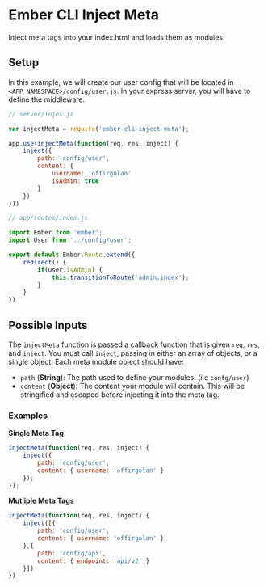 # Ember CLI Inject Meta

Inject meta tags into your index.html and loads them as modules.

## Setup

In this example, we will create our user config that will be located in `<APP_NAMESPACE>/config/user.js`. In your express server, you will have to define the middleware. 

```js
// server/injex.js

var injectMeta = require('ember-cli-inject-meta');

app.use(injectMeta(function(req, res, inject) {
    inject({
        path: 'config/user',
        content: {
            username: 'offirgolan'
            isAdmin: true
        }
    })
}))
```

```js
// app/routes/index.js

import Ember from 'ember';
import User from '../config/user';

export default Ember.Route.extend({
    redirect() {
        if(user.isAdmin) {
            this.transitionToRoute('admin.index');
        }
    }
})
```

## Possible Inputs

The `injectMeta` function is passed a callback function that is given `req`, `res`, and `inject`. You must call `inject`, passing in either an array of objects, or a single object. Each meta module object should have:

- `path` (**String**): The path used to define your modules. (i.e `confg/user`)
- `content` (**Object**): The content your module will contain. This will be stringified and escaped before injecting it into the meta tag.

### Examples

**Single Meta Tag**

```js
injectMeta(function(req, res, inject) {
    inject({
        path: 'config/user',
        content: { username: 'offirgolan' }
    });
});
```

**Mutliple Meta Tags**

```js
injectMeta(function(req, res, inject) {
    inject([{
        path: 'config/user',
        content: { username: 'offirgolan' }
    },{
        path: 'config/api',
        content: { endpoint: 'api/v2' }
    }])
})
```

